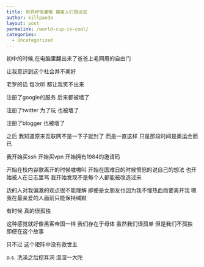 ```yaml
---
title: 世界杯很激情 寝室人们很淡定
author: killpanda
layout: post
permalink: /world-cup-is-cool/
categories:
  - Uncategorized
---
```


初中的时候,在电脑里翻出来了爸爸上毛网用的自由门

让我意识到这个社会并不美好

老罗的话 每次听 都让我笑不出来

注册了google的服务 后来都被墙了

注册了twitter 为了玩 也被墙了

注册了blogger 也被墙了

之后 我知道原来互联网不是一下子就封了 而是一直这样 只是那段时间是奥运会而已

我开始买ssh 开始买vpn 开始拥有1984的邀请码

开始在校内谷歌离开的时候嗷嗷叫 开始在国难日的时候愤怒的说自己的想法 也开始被人在日志里骂 我开始发现不是每个人都能被改造过来

边的人对我偏激的观点很不能理解 即便是女朋友也因为我不懂热血而要离开我 嗯 我在最亲爱的人面前只能保持缄默

有时候 真的很孤独

这种感觉就好像黑客帝国一样 我们存在于母体 虽然我们很孤单 但是我们不孤独 即便在这个故事

只不过 这个矩阵中没有救世主

p.s. 洗澡之后挖耳洞 湿湿一大陀
